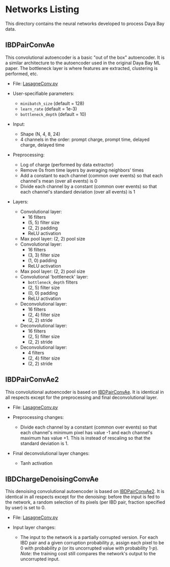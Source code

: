 Networks Listing
============

This directory contains the neural networks developed to process Daya Bay data.

IBDPairConvAe
-----------

This convolutional autoencoder is a basic "out of the box" autoencoder. It is
a similar architecture to the autoencoder used in the original Daya Bay ML
paper. The bottleneck layer is where features are extracted, clustering is
performed, etc. 

 - File:
[LasagneConv.py](https://github.com/NERSC/dayabay-learn/blob/master/networks/LasagneConv.py)

 - User-specifiable parameters:
    - `minibatch_size` (default = 128)
    - `learn_rate` (default = 1e-3)
    - `bottleneck_depth` (default = 10)
 - Input:
    - Shape (N, 4, 8, 24)
    - 4 channels in the order: prompt charge, prompt time, delayed charge,
      delayed time
 - Preprocessing:
    - Log of charge (performed by data extractor)
    - Remove 0s from time layers by averaging neighbors' times
    - Add a constant to each channel (common over events) so that each channel's
      mean (over all events) is 0
    - Divide each channel by a constant (common over events) so that each
      channel's standard deviation (over all events) is 1
 - Layers:
    - Convolutional layer:
        - 16 filters
        - (5, 5) filter size
        - (2, 2) padding
        - ReLU activation
    - Max pool layer: (2, 2) pool size
    - Convolutional layer:
        - 16 filters
        - (3, 3) filter size
        - (1, 0) padding
        - ReLU activation
    - Max pool layer: (2, 2) pool size
    - Convolutional 'bottleneck' layer:
        - `bottleneck_depth` filters
        - (2, 5) filter size
        - (0, 0) padding
        - ReLU activation
    - Deconvolutional layer:
        - 16 filters
        - (2, 4) filter size
        - (2, 2) stride
    - Deconvolutional layer:
        - 16 filters
        - (2, 5) filter size
        - (2, 2) stride
    - Deconvolutional layer:
        - 4 filters
        - (2, 4) filter size
        - (2, 2) stride

IBDPairConvAe2
-----------

This convolutional autoencoder is based on
[IBDPairConvAe](https://github.com/NERSC/dayabay-learn/tree/master/networks#ibdpairconvae).
It is identical in all respects except for the preprocessing and final
deconvolutional layer.

 - File:
[LasagneConv.py](https://github.com/NERSC/dayabay-learn/blob/master/networks/LasagneConv.py)

 - Preprocessing changes:
    - Divide each channel by a constant (common over events) so that each
      channel's minimum pixel has value -1 and each channel's maximum has value
      +1. This is instead of rescaling so that the standard deviation is 1.
 - Final deconvolutional layer changes:
    - Tanh activation

IBDChargeDenoisingConvAe
-----------

This denoising convolutional autoencoder is based on
[IBDPairConvAe2](https://github.com/NERSC/dayabay-learn/tree/master/networks#ibdpairconvae2).
It is identical in all respects except for the denoising: before the input is
fed to the network, a random selection of its pixels (per IBD pair, fraction
specified by user) is set to 0.

 - File:
[LasagneConv.py](https://github.com/NERSC/dayabay-learn/blob/master/networks/LasagneConv.py)

 - Input layer changes:
    - The input to the network is a partially corrupted version. For each IBD
      pair and a given corruption probability *p*, assign each pixel to be 0
      with probability *p* (or its uncorrupted value with probability 1-*p*).
      *Note*: the training cost still compares the network's output to the
      uncorrupted input.
